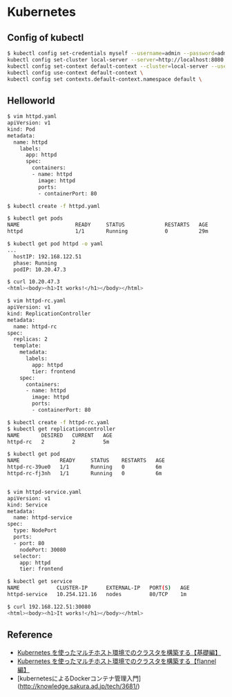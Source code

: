 # Kubernetes

## Config of kubectl
``` bash
$ kubectl config set-credentials myself --username=admin --password=admin \
kubectl config set-cluster local-server --server=http://localhost:8080 \
kubectl config set-context default-context --cluster=local-server --user=myself \
kubectl config use-context default-context \
kubectl config set contexts.default-context.namespace default \
```

## Helloworld
``` bash
$ vim httpd.yaml
apiVersion: v1
kind: Pod
metadata:
  name: httpd
    labels:
      app: httpd
      spec:
        containers:
        - name: httpd
          image: httpd
          ports:
          - containerPort: 80

$ kubectl create -f httpd.yaml

$ kubectl get pods
NAME                  READY     STATUS             RESTARTS   AGE
httpd                 1/1       Running            0          29m

$ kubectl get pod httpd -o yaml
...
  hostIP: 192.168.122.51
  phase: Running
  podIP: 10.20.47.3

$ curl 10.20.47.3
<html><body><h1>It works!</h1></body></html>

$ vim httpd-rc.yaml
apiVersion: v1
kind: ReplicationController
metadata:
  name: httpd-rc
spec:
  replicas: 2
  template:
    metadata:
      labels:
        app: httpd
        tier: frontend
    spec:
      containers:
      - name: httpd
        image: httpd
        ports:
        - containerPort: 80

$ kubectl create -f httpd-rc.yaml
$ kubectl get replicationcontroller
NAME       DESIRED   CURRENT   AGE
httpd-rc   2         2         5m

$ kubectl get pod
NAME             READY     STATUS    RESTARTS   AGE
httpd-rc-39ue0   1/1       Running   0          6m
httpd-rc-fj3nh   1/1       Running   0          6m


$ vim httpd-service.yaml
apiVersion: v1
kind: Service
metadata:
  name: httpd-service
spec:
  type: NodePort
  ports:
  - port: 80
    nodePort: 30080
  selector:
    app: httpd
    tier: frontend

$ kubectl get service
NAME            CLUSTER-IP      EXTERNAL-IP   PORT(S)   AGE
httpd-service   10.254.121.16   nodes         80/TCP    1m

$ curl 192.168.122.51:30080
<html><body><h1>It works!</h1></body></html>
```

## Reference
* [Kubernetes を使ったマルチホスト環境でのクラスタを構築する【基礎編】](http://christina04.hatenablog.com/entry/2016/05/25/011129)
* [Kubernetes を使ったマルチホスト環境でのクラスタを構築する【flannel編】](http://christina04.hatenablog.com/entry/2016/05/26/193000)
* [kubernetesによるDockerコンテナ管理入門] (http://knowledge.sakura.ad.jp/tech/3681/)
